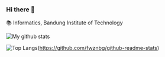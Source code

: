 ### Hi there 👋

📚 Informatics, Bandung Institute of Technology


<!--
**fwznbg/fwznbg** is a ✨ _special_ ✨ repository because its `README.md` (this file) appears on your GitHub profile.

Here are some ideas to get you started:

- 🔭 I’m currently working on ...
- 🌱 I’m currently learning ...
- 👯 I’m looking to collaborate on ...
- 🤔 I’m looking for help with ...
- 💬 Ask me about ...
- 📫 How to reach me: ...
- 😄 Pronouns: ...
- ⚡ Fun fact: ...
-->
![My github stats](https://github-readme-stats.vercel.app/api?username=fwznbg&show_icons=true&theme=dracula)

![Top Langs](https://github-readme-stats.vercel.app/api/top-langs/?username=fwznbg&layout=compact)(https://github.com/fwznbg/github-readme-stats)

